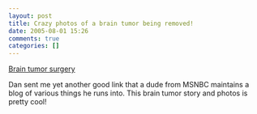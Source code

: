 ```yaml
---
layout: post
title: Crazy photos of a brain tumor being removed!
date: 2005-08-01 15:26
comments: true
categories: []
---
```

<a href="http://www.mindhacks.com/blog/2005/07/scientist_posts_own_.html">Brain tumor surgery</a>

Dan sent me yet another good link that a dude from MSNBC maintains a blog of various things he runs into. This brain tumor story and photos is pretty cool!
